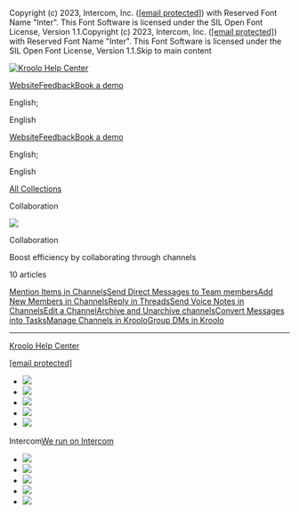 Copyright (c) 2023, Intercom, Inc. ([[email protected]](/cdn-cgi/l/email-protection)) with Reserved Font Name "Inter". This Font Software is licensed under the SIL Open Font License, Version 1.1.Copyright (c) 2023, Intercom, Inc. ([[email protected]](/cdn-cgi/l/email-protection)) with Reserved Font Name "Inter". This Font Software is licensed under the SIL Open Font License, Version 1.1.Skip to main content

[![Kroolo Help Center](https://downloads.intercomcdn.com/i/o/h4qkzypg/611116/ee699fbf23fef0f6d8d4f666d84c/37cdcedd14003d8fdcfdeda0a05c09cb)](/en/)

[Website](https://kroolo.com/)[Feedback](https://kroolo.featurebase.app/)[Book a demo](https://kroolo.com/book-demo)

English;

English

[Website](https://kroolo.com/)[Feedback](https://kroolo.featurebase.app/)[Book a demo](https://kroolo.com/book-demo)

English;

English

[All Collections](/en/)

Collaboration

![](https://downloads.intercomcdn.com/i/o/569731/4b6b75624c8fb4702b767091/86afc18fb07d85268f5a58b80afc0f60.png)

Collaboration

Boost efficiency by collaborating through channels

10 articles

[Mention Items in Channels](https://help.kroolo.com/en/articles/9520182-mention-items-in-channels)[Send Direct Messages to Team members](https://help.kroolo.com/en/articles/9520235-send-direct-messages-to-team-members)[Add New Members in Channels](https://help.kroolo.com/en/articles/9520275-add-new-members-in-channels)[Reply in Threads](https://help.kroolo.com/en/articles/9928936-reply-in-threads)[Send Voice Notes in Channels](https://help.kroolo.com/en/articles/9936952-send-voice-notes-in-channels)[Edit a Channel](https://help.kroolo.com/en/articles/9950724-edit-a-channel)[Archive and Unarchive channels](https://help.kroolo.com/en/articles/9955128-archive-and-unarchive-channels)[Convert Messages into Tasks](https://help.kroolo.com/en/articles/9950728-convert-messages-into-tasks)[Manage Channels in Kroolo](https://help.kroolo.com/en/articles/9955151-manage-channels-in-kroolo)[Group DMs in Kroolo](https://help.kroolo.com/en/articles/10095559-group-dms-in-kroolo)

* * *

[Kroolo Help Center](/en/)

[[email protected]](/cdn-cgi/l/email-protection)

  * [![](https://intercom.help/kroolo/assets/svg/icon:social-facebook/FFFFFF)](https://www.facebook.com/profile.php?id=61553808299270)
  * [![](https://intercom.help/kroolo/assets/svg/icon:social-linkedin/FFFFFF)](https://www.linkedin.com/company/getkroolo)
  * [![](https://intercom.help/kroolo/assets/svg/icon:social-instagram/FFFFFF)](https://www.instagram.com/getkroolo)
  * [![](https://intercom.help/kroolo/assets/svg/icon:social-youtube/FFFFFF)](https://www.youtube.com/@getkroolo/featured)
  * [![](https://intercom.help/kroolo/assets/svg/icon:social-twitter-x/FFFFFF)](https://www.twitter.com/getkroolo)



Intercom[We run on Intercom](https://www.intercom.com/intercom-link?company=Kroolo&solution=customer-support&utm_campaign=intercom-link&utm_content=We+run+on+Intercom&utm_medium=help-center&utm_referrer=https%3A%2F%2Fhelp.kroolo.com%2Fen%2Fcollections%2F9304752-collaboration&utm_source=desktop-web)

  * [![](https://intercom.help/kroolo/assets/svg/icon:social-facebook/FFFFFF)](https://www.facebook.com/profile.php?id=61553808299270)
  * [![](https://intercom.help/kroolo/assets/svg/icon:social-linkedin/FFFFFF)](https://www.linkedin.com/company/getkroolo)
  * [![](https://intercom.help/kroolo/assets/svg/icon:social-instagram/FFFFFF)](https://www.instagram.com/getkroolo)
  * [![](https://intercom.help/kroolo/assets/svg/icon:social-youtube/FFFFFF)](https://www.youtube.com/@getkroolo/featured)
  * [![](https://intercom.help/kroolo/assets/svg/icon:social-twitter-x/FFFFFF)](https://www.twitter.com/getkroolo)